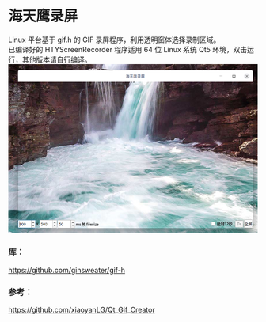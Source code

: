 # 海天鹰录屏
Linux 平台基于 gif.h 的 GIF 录屏程序，利用透明窗体选择录制区域。  
已编译好的 HTYScreenRecorder 程序适用 64 位 Linux 系统 Qt5 环境，双击运行，其他版本请自行编译。
![alt](preview.png)
### 库：
https://github.com/ginsweater/gif-h
### 参考：
https://github.com/xiaoyanLG/Qt_Gif_Creator
